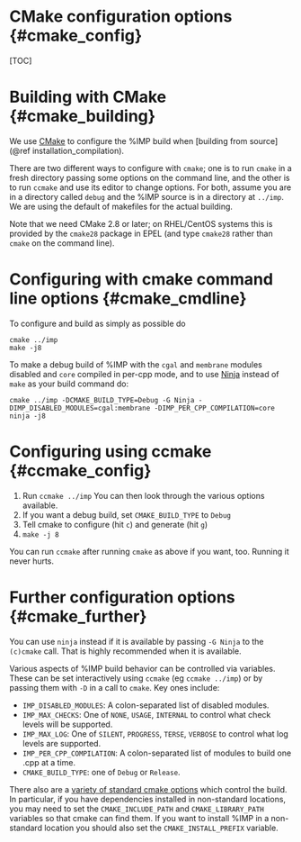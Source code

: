 CMake configuration options {#cmake_config}
===========================

[TOC]

# Building with CMake {#cmake_building}

We use [CMake](http://www.cmake.org) to configure the %IMP build when
[building from source](@ref installation_compilation).

There are two different ways to configure with `cmake`; one is to run `cmake`
in a fresh directory passing some options on the command line, and the other
is to run `ccmake` and use its editor to change options. For both, assume you
are in a directory called `debug` and the %IMP source is in a directory at
`../imp`. We are using the default of makefiles for the actual building.

Note that we need CMake 2.8 or later; on RHEL/CentOS systems this is provided
by the `cmake28` package in EPEL (and type `cmake28` rather than `cmake` on
the command line).

# Configuring with cmake command line options {#cmake_cmdline}

To configure and build as simply as possible do

    cmake ../imp
    make -j8

To make a debug build of %IMP with the `cgal` and `membrane` modules disabled
and `core` compiled in per-cpp mode, and to use
[Ninja](https://martine.github.io/ninja/) instead of `make` as your build
command do:

    cmake ../imp -DCMAKE_BUILD_TYPE=Debug -G Ninja -DIMP_DISABLED_MODULES=cgal:membrane -DIMP_PER_CPP_COMPILATION=core
    ninja -j8

# Configuring using ccmake {#ccmake_config}
1. Run `ccmake ../imp`
You can then look through the various options available.
2. If you want a debug build, set `CMAKE_BUILD_TYPE` to `Debug`
3. Tell cmake to configure (hit `c`) and generate (hit `g`) 
4. `make -j 8`

You can run `ccmake` after running `cmake` as above if you want, too.
Running it never hurts.

# Further configuration options {#cmake_further}

You can use `ninja` instead if it is available by passing `-G Ninja` to the `(c)cmake` call. That is highly recommended when it is available.

Various aspects of %IMP build behavior can be controlled via variables. These can be set interactively using `ccmake` (eg `ccmake ../imp`) or by passing them with `-D` in a call to `cmake`. Key ones include:
- `IMP_DISABLED_MODULES`: A colon-separated list of disabled modules.
- `IMP_MAX_CHECKS`: One of `NONE`, `USAGE`, `INTERNAL` to control what check levels will be supported.
- `IMP_MAX_LOG`: One of `SILENT`, `PROGRESS`, `TERSE`, `VERBOSE` to control what log levels are supported.
- `IMP_PER_CPP_COMPILATION`: A colon-separated list of modules to build one .cpp at a time.
- `CMAKE_BUILD_TYPE`: one of `Debug` or `Release`.

There also are a [variety of standard cmake options](http://www.cmake.org/Wiki/CMake_Useful_Variables) which control the build. In particular, if you have dependencies installed in non-standard locations, you may need to set the `CMAKE_INCLUDE_PATH` and `CMAKE_LIBRARY_PATH` variables so that cmake can find them.
If you want to install %IMP in a non-standard location you should also set the
`CMAKE_INSTALL_PREFIX` variable.
